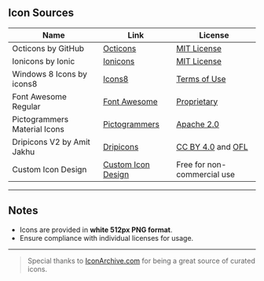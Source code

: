 ## Icon Sources  

| **Name**                     | **Link**                                                         | **License**                     |
|------------------------------|-----------------------------------------------------------------|---------------------------------|
| Octicons by GitHub           | [Octicons](https://github.com/primer/octicons)                 | [MIT License](https://github.com/primer/octicons/blob/main/LICENSE) |
| Ionicons by Ionic            | [Ionicons](https://github.com/ionic-team/ionicons)             | [MIT License](https://github.com/ionic-team/ionicons/blob/main/LICENSE) |
| Windows 8 Icons by icons8    | [Icons8](https://www.iconarchive.com/show/windows-8-icons-by-icons8.html) | [Terms of Use](https://icons8.com/license) |
| Font Awesome Regular         | [Font Awesome](https://fontawesome.com/license)                | [Proprietary](https://fontawesome.com/license) |
| Pictogrammers Material Icons | [Pictogrammers](https://pictogrammers.com/library/mdi/)         | [Apache 2.0](https://pictogrammers.com/docs/general/license/) |
| Dripicons V2 by Amit Jakhu   | [Dripicons](https://github.com/amitjakhu/dripicons)             | [CC BY 4.0](http://creativecommons.org/licenses/by-sa/4.0/) and [OFL](http://scripts.sil.org/cms/scripts/page.php?site_id=nrsi&id=OFL) |
| Custom Icon Design           | [Custom Icon Design](https://www.customicondesign.com/)        | Free for non-commercial use                                                |



---

## Notes  

- Icons are provided in **white 512px PNG format**.  
- Ensure compliance with individual licenses for usage.

--- 

> Special thanks to [IconArchive.com](https://iconarchive.com/) for being a great source of curated icons.